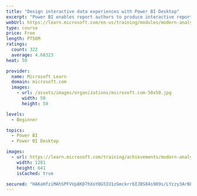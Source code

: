 ```yaml
---
title: "Design interactive data experiences with Power BI Desktop"
excerpt: "Power BI enables report authors to produce interactive reports using visuals, slicers, bookmarks, and more."
webUrl: https://learn.microsoft.com/en-us/training/modules/modern-analytics-interactive-experiences/
type: course
price: Free
length: PT56M
ratings:
  count: 322
  average: 4.68323
heat: 50

provider:
  name: Microsoft Learn
  domain: microsoft.com
  images:
    - url: /assets/images/organizations/microsoft.com-50x50.jpg
      width: 50
      height: 50

levels:
  - Beginner

topics:
  - Power BI
  - Power BI Desktop

images:
  - url: https://learn.microsoft.com/training/achievements/modern-analytics-interactive-experiences-social.png
    width: 1281
    height: 641
    isCached: true

secured: "HAKaHfziMAhSPFVVp8KD7hXoYOG5IU1zGmckrrbIJBS84s989s/LYzzy3ArB8rgWJHfOsSyN+EwePdFps7DEmuC7ofHRKcbAWvGHXB+wtp4Dsu3DDaUr7DGh+1TAV0njkGKiPQMjxXu/nLhsT8Ej/Z48V2bTfQ6RaMJZd07NAYRK2gHi4yrJuoCeJy+8bAzGEsqnab40Bkk6FTAS9vKj0aBlCAnKghkr1fAHmWqhXVozL77d0UPNPj0lm6WL50WdVLy4FoYTqfgTnIzW5eKh+FLC6/DrGvETsnU3NLdB4q59k//A9m889nGuRZ+nIvB/Po7vY7kkz+YiVg8dCtYd+yVld2WoaHg4lvmOFeDu3wnozDRI1bdm7gxazSnd6TTIgTK21czeF3hvNeKeKdf9US5p+qpgT+MzjgFH6gv9ooU=;T+xATgUQpNLSusL7O+DPUg=="
---
```


